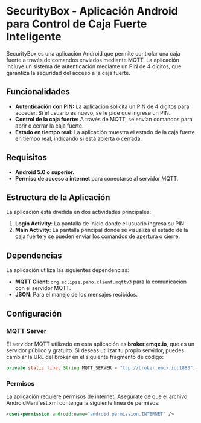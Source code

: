 # SecurityBox - Aplicación Android para Control de Caja Fuerte Inteligente

SecurityBox es una aplicación Android que permite controlar una caja fuerte a través de comandos enviados mediante MQTT. La aplicación incluye un sistema de autenticación mediante un PIN de 4 dígitos, que garantiza la seguridad del acceso a la caja fuerte.

## Funcionalidades

- **Autenticación con PIN:** La aplicación solicita un PIN de 4 dígitos para acceder. Si el usuario es nuevo, se le pide que ingrese un PIN.
- **Control de la caja fuerte:** A través de MQTT, se envían comandos para abrir o cerrar la caja fuerte.
- **Estado en tiempo real:** La aplicación muestra el estado de la caja fuerte en tiempo real, indicando si está abierta o cerrada.

## Requisitos

- **Android 5.0 o superior.**
- **Permiso de acceso a internet** para conectarse al servidor MQTT.

## Estructura de la Aplicación

La aplicación está dividida en dos actividades principales:

1. **Login Activity**: La pantalla de inicio donde el usuario ingresa su PIN.
2. **Main Activity**: La pantalla principal donde se visualiza el estado de la caja fuerte y se pueden enviar los comandos de apertura o cierre.

## Dependencias

La aplicación utiliza las siguientes dependencias:

- **MQTT Client**: `org.eclipse.paho.client.mqttv3` para la comunicación con el servidor MQTT.
- **JSON**: Para el manejo de los mensajes recibidos.

## Configuración

### MQTT Server

El servidor MQTT utilizado en esta aplicación es **broker.emqx.io**, que es un servidor público y gratuito. Si deseas utilizar tu propio servidor, puedes cambiar la URL del broker en el siguiente fragmento de código:

```java
private static final String MQTT_SERVER = "tcp://broker.emqx.io:1883";
```

### Permisos
La aplicación requiere permisos de internet. Asegúrate de que el archivo AndroidManifest.xml contenga la siguiente línea de permisos:
```xml
<uses-permission android:name="android.permission.INTERNET" />
```

